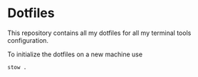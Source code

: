 # Dotfiles

This repository contains all my dotfiles for all my terminal tools configuration.

To initialize the dotfiles on a new machine use

```bash
stow .
```
```

```
